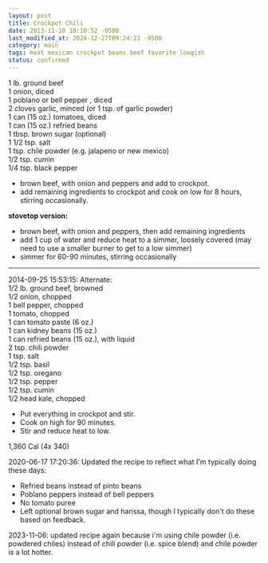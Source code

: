 ```yaml
---
layout: post
title: Crockpot Chili
date: 2013-11-10 10:10:52 -0500
last_modified_at: 2024-12-27T09:24:21 -0500
category: main
tags: meat mexican crockpot beans beef favorite longish
status: confirmed
---
```

1 lb. ground beef  
1 onion, diced  
1 poblano or bell pepper , diced  
2 cloves garlic, minced (or 1 tsp. of garlic powder)  
1 can (15 oz.) tomatoes, diced  
1 can (15 oz.) refried beans  
1 tbsp. brown sugar (optional)  
1 1/2 tsp. salt  
1 tsp. chile powder (e.g. jalapeno or new mexico)  
1/2 tsp. cumin  
1/4 tsp. black pepper  
  
* brown beef, with onion and peppers and add to crockpot.
* add remaining ingredients to crockpot and cook on low for 8 hours,
  stirring occasionally.

**stovetop version:**

* brown beef, with onion and peppers, then add remaining ingredients
* add 1 cup of water and reduce heat to a simmer, loosely covered (may need to use
  a smaller burner to get to a low simmer)
* simmer for 60-90 minutes, stirring occasionally

---

2014-09-25 15:53:15: Alternate:  
1/2 lb. ground beef, browned  
1/2 onion, chopped  
1 bell pepper, chopped  
1 tomato, chopped  
1 can tomato paste (6 oz.)  
1 can kidney beans (15 oz.)  
1 can refried beans (15 oz.), with liquid  
2 tsp. chili powder  
1 tsp. salt  
1/2 tsp. basil  
1/2 tsp. oregano  
1/2 tsp. pepper  
1/2 tsp. cumin  
1/2 head kale, chopped

* Put everything in crockpot and stir.
* Cook on high for 90 minutes.
* Stir and reduce heat to low.

1,360 Cal (4x 340)

2020-06-17 17:20:36: Updated the recipe to reflect what I'm typically doing these
days:
* Refried beans instead of pinto beans
* Poblano peppers instead of bell peppers
* No tomato puree
* Left optional brown sugar and harissa, though I typically don't do these based on
  feedback.

2023-11-06: updated recipe again because i'm using chile powder (i.e. powdered
chiles) instead of chili powder (i.e. spice blend) and chile powder is a lot
hotter.
